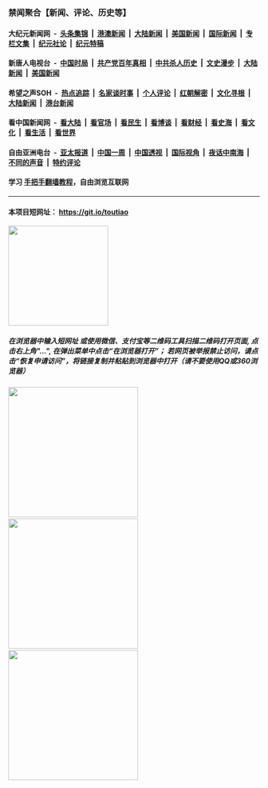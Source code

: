### 禁闻聚合【新闻、评论、历史等】

#### 大纪元新闻网 &nbsp;-&nbsp; [头条集锦](indexes/E头条集锦.md?t=02140644) &nbsp;|&nbsp; [港澳新闻](indexes/E港澳新闻.md?t=02140644)  &nbsp;|&nbsp; [大陆新闻](indexes/E大陆新闻.md?t=02140644) &nbsp;|&nbsp; [美国新闻](indexes/E美国新闻.md?t=02140644) &nbsp;|&nbsp; [国际新闻](indexes/E国际新闻.md?t=02140644) &nbsp;|&nbsp; [专栏文集](indexes/E专栏文集.md?t=02140644) &nbsp;|&nbsp; [纪元社论](indexes/E纪元社论.md?t=02140644) &nbsp;|&nbsp; [纪元特稿](indexes/E纪元特稿.md?t=02140644) 

#### 新唐人电视台 &nbsp;-&nbsp; [中国时局](indexes/N中国时局.md?t=02140644) &nbsp;|&nbsp; [共产党百年真相](indexes/N共产党百年真相.md?t=02140644) &nbsp;|&nbsp; [中共杀人历史](indexes/N中共杀人历史.md?t=02140644) &nbsp;|&nbsp; [文史漫步](indexes/N文史漫步.md?t=02140644) &nbsp;|&nbsp; [大陆新闻](indexes/N大陆新闻.md?t=02140644) &nbsp;|&nbsp; [美国新闻](indexes/N美国新闻.md?t=02140644)

#### 希望之声SOH &nbsp;-&nbsp; [热点追踪](indexes/H热点追踪.md?t=02140644) &nbsp;|&nbsp; [名家谈时事](indexes/H名家谈时事.md?t=02140644) &nbsp;|&nbsp; [个人评论](indexes/H个人评论.md?t=02140644)  &nbsp;|&nbsp; [红朝解密](indexes/H红朝解密.md?t=02140644) &nbsp;|&nbsp; [文化寻根](indexes/H文化寻根.md?t=02140644) &nbsp;|&nbsp; [大陆新闻](indexes/H大陆新闻.md?t=02140644) &nbsp;|&nbsp; [港台新闻](indexes/H港台新闻.md?t=02140644)

#### 看中国新闻网 &nbsp;-&nbsp; [看大陆](indexes/S看大陆.md?t=02140644) &nbsp;|&nbsp; [看官场](indexes/S看官场.md?t=02140644) &nbsp;|&nbsp; [看民生](indexes/S看民生.md?t=02140644)  &nbsp;|&nbsp; [看博谈](indexes/S看博谈.md?t=02140644) &nbsp;|&nbsp; [看财经](indexes/S看财经.md?t=02140644) &nbsp;|&nbsp; [看史海](indexes/S看史海.md?t=02140644) &nbsp;|&nbsp; [看文化](indexes/S看文化.md?t=02140644) &nbsp;|&nbsp; [看生活](indexes/S看生活.md?t=02140644) &nbsp;|&nbsp; [看世界](indexes/S看世界.md?t=02140644)

#### 自由亚洲电台 &nbsp;-&nbsp; [亚太报道](indexes/R亚太报道.md?t=02140644) &nbsp;|&nbsp; [中国一周](indexes/R中国一周.md?t=02140644) &nbsp;|&nbsp; [中国透视](indexes/R中国透视.md?t=02140644)  &nbsp;|&nbsp; [国际视角](indexes/R国际视角.md?t=02140644) &nbsp;|&nbsp; [夜话中南海](indexes/R夜话中南海.md?t=02140644) &nbsp;|&nbsp; [不同的声音](indexes/R不同的声音.md?t=02140644) &nbsp;|&nbsp; [特约评论](indexes/R特约评论.md?t=02140644)

#### 学习 [手把手翻墙教程](https://github.com/gfw-breaker/guides/wiki)，自由浏览互联网

----

#### 本项目短网址： https://git.io/toutiao
<img src="https://raw.githubusercontent.com/gfw-breaker/banned-news/master/scripts/img/qr.png" width="200px"/>  

##### 在浏览器中输入短网址 或使用微信、支付宝等二维码工具扫描二维码打开页面, 点击右上角"...", 在弹出菜单中点击“在浏览器打开”； 若网页被举报禁止访问，请点击“恢复申请访问”，将链接复制并粘贴到浏览器中打开（请不要使用QQ或360浏览器）

<img src="https://raw.githubusercontent.com/gfw-breaker/banned-news/master/scripts/img/1.png" width="260px"/> &nbsp; <img src="https://raw.githubusercontent.com/gfw-breaker/banned-news/master/scripts/img/2.png" width="260px"/> &nbsp; <img src="https://raw.githubusercontent.com/gfw-breaker/banned-news/master/scripts/img/3.png" width="260px"/>
